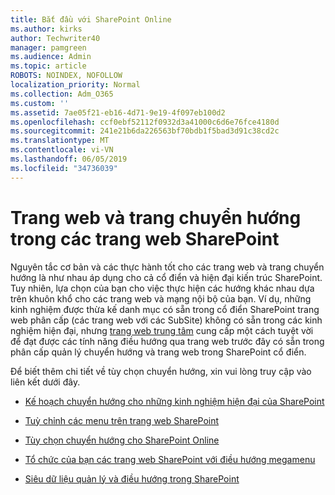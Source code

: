 ```yaml
---
title: Bắt đầu với SharePoint Online
ms.author: kirks
author: Techwriter40
manager: pamgreen
ms.audience: Admin
ms.topic: article
ROBOTS: NOINDEX, NOFOLLOW
localization_priority: Normal
ms.collection: Adm_O365
ms.custom: ''
ms.assetid: 7ae05f21-eb16-4d71-9e19-4f097eb100d2
ms.openlocfilehash: ccf0ebf52112f0932d3a41000c6d6e76fce4180d
ms.sourcegitcommit: 241e21b6da226563bf70bdb1f5bad3d91c38cd2c
ms.translationtype: MT
ms.contentlocale: vi-VN
ms.lasthandoff: 06/05/2019
ms.locfileid: "34736039"
---
```

# <a name="site-and-page-navigation-in-sharepoint-sites"></a>Trang web và trang chuyển hướng trong các trang web SharePoint

Nguyên tắc cơ bản và các thực hành tốt cho các trang web và trang chuyển hướng là như nhau áp dụng cho cả cổ điển và hiện đại kiến trúc SharePoint. Tuy nhiên, lựa chọn của bạn cho việc thực hiện các hướng khác nhau dựa trên khuôn khổ cho các trang web và mạng nội bộ của bạn. Ví dụ, những kinh nghiệm được thừa kế danh mục có sẵn trong cổ điển SharePoint trang web phân cấp (các trang web với các SubSite) không có sẵn trong các kinh nghiệm hiện đại, nhưng [trang web trung tâm](https://support.office.com/article/fe26ae84-14b7-45b6-a6d1-948b3966427f) cung cấp một cách tuyệt vời để đạt được các tính năng điều hướng qua trang web trước đây có sẵn trong phân cấp quản lý chuyển hướng và trang web trong SharePoint cổ điển.

 Để biết thêm chi tiết về tùy chọn chuyển hướng, xin vui lòng truy cập vào liên kết dưới đây.

 - [Kế hoạch chuyển hướng cho những kinh nghiệm hiện đại của SharePoint](https://docs.microsoft.com/en-us/sharepoint/plan-navigation-modern-experience)

- [Tuỳ chỉnh các menu trên trang web SharePoint](https://support.office.com/en-us/article/customize-the-navigation-on-your-sharepoint-site-3cd61ae7-a9ed-4e1e-bf6d-4655f0bf25ca)

- [Tùy chọn chuyển hướng cho SharePoint Online](https://docs.microsoft.com/en-us/office365/enterprise/navigation-options-for-sharepoint-online)
 
- [Tổ chức của bạn các trang web SharePoint với điều hướng megamenu](https://techcommunity.microsoft.com/t5/Microsoft-SharePoint-Blog/Organize-your-SharePoint-sites-with-megamenu-navigation-and-new/ba-p/328068)

- [Siêu dữ liệu quản lý và điều hướng trong SharePoint](https://docs.microsoft.com/en-us/sharepoint/dev/general-development/managed-metadata-and-navigation-in-sharepoint)


